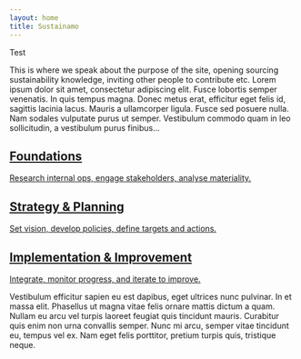 ```yaml
---
layout: home
title: Sustainamo
---
```


Test

This is where we speak about the purpose of the site, opening sourcing sustainability knowledge, inviting other people to contribute etc. Lorem ipsum dolor sit amet, consectetur adipiscing elit. Fusce lobortis semper venenatis. In quis tempus magna. Donec metus erat, efficitur eget felis id, sagittis lacinia lacus. Mauris a ullamcorper ligula. Fusce sed posuere nulla. Nam sodales vulputate purus ut semper. Vestibulum commodo quam in leo sollicitudin, a vestibulum purus finibus...

<section class="phase-blocks solid green">
  <a href="/foundations/intro" class="phase-block">
    <h2>Foundations</h2>
    <p>Research internal ops, engage stakeholders, analyse materiality.</p>
  </a>
  <a href="/strategy/intro" class="phase-block">
    <h2>Strategy & Planning</h2>
    <p>Set vision, develop policies, define targets and actions.</p>
  </a>
  <a href="/implementation/intro" class="phase-block">
    <h2>Implementation & Improvement</h2>
    <p>Integrate, monitor progress, and iterate to improve.</p>
  </a>
</section>


Vestibulum efficitur sapien eu est dapibus, eget ultrices nunc pulvinar. In et massa elit. Phasellus ut magna vitae felis ornare mattis dictum a quam. Nullam eu arcu vel turpis laoreet feugiat quis tincidunt mauris. Curabitur quis enim non urna convallis semper. Nunc mi arcu, semper vitae tincidunt eu, tempus vel ex. Nam eget felis porttitor, pretium turpis quis, tristique neque.
